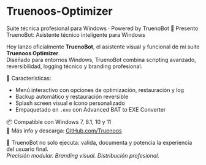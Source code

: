 # Truenoos-Optimizer
Suite técnica profesional para Windows · Powered by TruenoBot
🔧 Presento TruenoBot: Asistente técnico inteligente para Windows

Hoy lanzo oficialmente **TruenoBot**, el asistente visual y funcional de mi suite **Truenoos Optimizer**.  
Diseñado para entornos Windows, TruenoBot combina scripting avanzado, reversibilidad, logging técnico y branding profesional.

🧩 Características:
- Menú interactivo con opciones de optimización, restauración y log
- Backup automático y restauración reversible
- Splash screen visual e ícono personalizado
- Empaquetado en `.exe` con Advanced BAT to EXE Converter

📦 Compatible con Windows 7, 8.1, 10 y 11  
📘 Más info y descarga: [GitHub.com/Truenoos](https://github.com/Truenoos)

🧠 TruenoBot no solo ejecuta: valida, documenta y potencia la experiencia del usuario final.  
*Precisión modular. Branding visual. Distribución profesional.*

